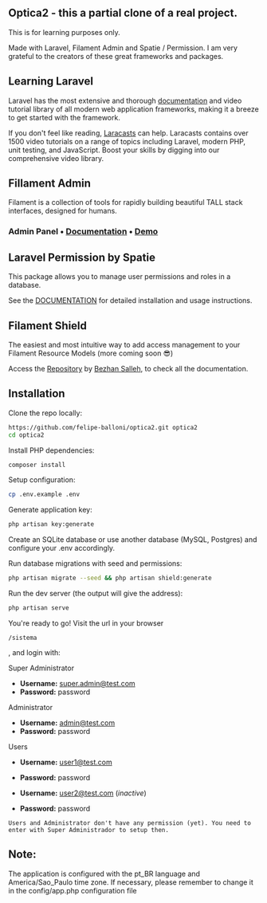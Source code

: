 ## Optica2 - this a partial clone of a real project.

This is for learning purposes only.

Made with Laravel, Filament Admin and Spatie / Permission. I am very grateful to the creators of these great frameworks and packages.

## Learning Laravel

Laravel has the most extensive and thorough [documentation](https://laravel.com/docs) and video tutorial library of all modern web application frameworks, making it a breeze to get started with the framework.

If you don't feel like reading, [Laracasts](https://laracasts.com) can help. Laracasts contains over 1500 video tutorials on a range of topics including Laravel, modern PHP, unit testing, and JavaScript. Boost your skills by digging into our comprehensive video library.

## Fillament Admin

Filament is a collection of tools for rapidly building beautiful TALL stack interfaces, designed for humans.

### Admin Panel • [Documentation](https://filamentadmin.com/docs/admin) • [Demo](https://demo.filamentadmin.com)

## Laravel Permission by Spatie

This package allows you to manage user permissions and roles in a database.

See the [DOCUMENTATION](https://docs.spatie.be/laravel-permission/) for detailed installation and usage instructions.

## Filament Shield

The easiest and most intuitive way to add access management to your Filament Resource Models (more coming soon 😎)

Access the [Repository](https://github.com/bezhanSalleh/filament-shield) by [Bezhan Salleh](https://github.com/bezhanSalleh), to check all the documentation.

## Installation

Clone the repo locally:

```sh
https://github.com/felipe-balloni/optica2.git optica2
cd optica2
```

Install PHP dependencies:

```sh
composer install
```

Setup configuration:

```sh
cp .env.example .env
```

Generate application key:

```sh
php artisan key:generate
```

Create an SQLite database or use another database (MySQL, Postgres) and configure your .env accordingly.

Run database migrations with seed and permissions:

```sh
php artisan migrate --seed && php artisan shield:generate
```

Run the dev server (the output will give the address):

```sh
php artisan serve
```

You're ready to go! Visit the url in your browser
    
    /sistema

, and login with:

Super Administrator
- **Username:** super.admin@test.com
- **Password:** password

Administrator
- **Username:** admin@test.com
- **Password:** password

Users

- **Username:** user1@test.com
- **Password:** password


- **Username:** user2@test.com (_inactive_)
- **Password:** password

`Users and Administrator don't have any permission (yet). You need to enter with Super Administrador to setup then.`

## Note:
The application is configured with the pt_BR language and America/Sao_Paulo time zone. If necessary, please remember to change it in the config/app.php configuration file
